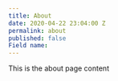 ```yaml
---
title: About
date: 2020-04-22 23:04:00 Z
permalink: about
published: false
Field name: 
---
```


This is the about page content
